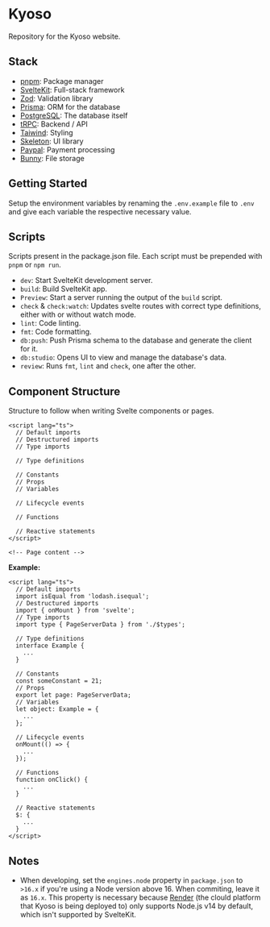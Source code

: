 # Kyoso

Repository for the Kyoso website.

## Stack

- [pnpm](https://pnpm.io): Package manager
- [SvelteKit](https://kit.svelte.dev): Full-stack framework
- [Zod](https://zod.dev): Validation library
- [Prisma](https://www.prisma.io): ORM for the database
- [PostgreSQL](https://www.postgresql.org): The database itself
- [tRPC](https://trpc.io): Backend / API
- [Taiwind](https://tailwindcss.com): Styling
- [Skeleton](https://www.skeleton.dev): UI library
- [Paypal](https://developer.paypal.com): Payment processing
- [Bunny](https://bunny.net): File storage

## Getting Started

Setup the environment variables by renaming the `.env.example` file to `.env` and give each variable the respective necessary value.

## Scripts

Scripts present in the package.json file. Each script must be prepended with `pnpm` or `npm run`.

- `dev`: Start SvelteKit development server.
- `build`: Build SvelteKit app.
- `Preview`: Start a server running the output of the `build` script.
- `check` & `check:watch`: Updates svelte routes with correct type definitions, either with or without watch mode.
- `lint`: Code linting.
- `fmt`: Code formatting.
- `db:push`: Push Prisma schema to the database and generate the client for it.
- `db:studio`: Opens UI to view and manage the database's data.
- `review`: Runs `fmt`, `lint` and `check`, one after the other.

## Component Structure

Structure to follow when writing Svelte components or pages.

```svelte
<script lang="ts">
  // Default imports
  // Destructured imports
  // Type imports

  // Type definitions

  // Constants
  // Props
  // Variables

  // Lifecycle events

  // Functions

  // Reactive statements
</script>

<!-- Page content -->
```

**Example:**

```svelte
<script lang="ts">
  // Default imports
  import isEqual from 'lodash.isequal';
  // Destructured imports
  import { onMount } from 'svelte';
  // Type imports
  import type { PageServerData } from './$types';

  // Type definitions
  interface Example {
    ...
  }

  // Constants
  const someConstant = 21;
  // Props
  export let page: PageServerData;
  // Variables
  let object: Example = {
    ...
  };

  // Lifecycle events
  onMount(() => {
    ...
  });

  // Functions
  function onClick() {
    ...
  }

  // Reactive statements
  $: {
    ...
  }
</script>
```

## Notes

- When developing, set the `engines.node` property in `package.json` to `>16.x` if you're using a Node version above 16. When commiting, leave it as `16.x`. This property is necessary because [Render](https://render.com) (the clould platform that Kyoso is being deployed to) only supports Node.js v14 by default, which isn't supported by SvelteKit.

